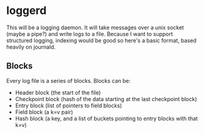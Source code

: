 # loggerd

This will be a logging daemon. It will take messages over a unix socket (maybe a pipe?) and write logs to a file. Because I want to support structured logging, indexing would be good so here's a basic format, based heavily on journald.

## Blocks

Every log file is a series of blocks. Blocks can be:

- Header block (the start of the file)
- Checkpoint block (hash of the data starting at the last checkpoint block)
- Entry block (list of pointers to field blocks)
- Field block (a k=v pair)
- Hash block (a key, and a list of buckets pointing to entry blocks with that k=v)

